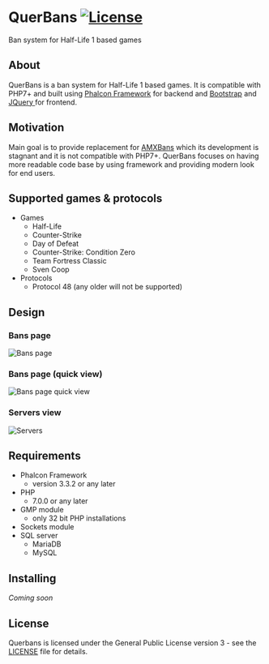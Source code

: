 # QuerBans [![License](https://img.shields.io/badge/License-GPLv3-brightgreen.svg?style=flat-square)](LICENSE)
Ban system for Half-Life 1 based games

## About

QuerBans is a ban system for Half-Life 1 based games. It is compatible with PHP7+ and built using [Phalcon Framework](https://github.com/phalcon/cphalcon) for backend and [Bootstrap](https://github.com/twbs/bootstrap) and [JQuery ](https://github.com/jquery/jquery) for frontend.

## Motivation

Main goal is to provide replacement for [AMXBans](https://bitbucket.org/yamikaitou/amxbans) which its development is stagnant and it is not compatible with PHP7+. QuerBans focuses on having more readable code base by using framework and providing modern look for end users.

## Supported games & protocols
- Games
    - Half-Life
    - Counter-Strike
    - Day of Defeat
    - Counter-Strike: Condition Zero
    - Team Fortress Classic
    - Sven Coop
- Protocols
    - Protocol 48 (any older will not be supported)

## Design
### Bans page
![Bans page](https://screenshotscdn.firefoxusercontent.com/images/2050bfc6-1a86-4042-9908-17ea9884d263.png)
### Bans page (quick view)
![Bans page quick view](https://screenshotscdn.firefoxusercontent.com/images/234b3729-2a63-4067-a141-f2646e78600c.png)
### Servers view
![Servers](https://screenshotscdn.firefoxusercontent.com/images/c3478178-b78c-4b90-876f-63099217b39c.png)

## Requirements
- Phalcon Framework
    - version 3.3.2 or any later
- PHP
    - 7.0.0 or any later
- GMP module
    - only 32 bit PHP installations
- Sockets module
- SQL server
    - MariaDB
    - MySQL

## Installing

*Coming soon*

## License

Querbans is licensed under the General Public License version 3 - see the [LICENSE](LICENSE) file for details.
